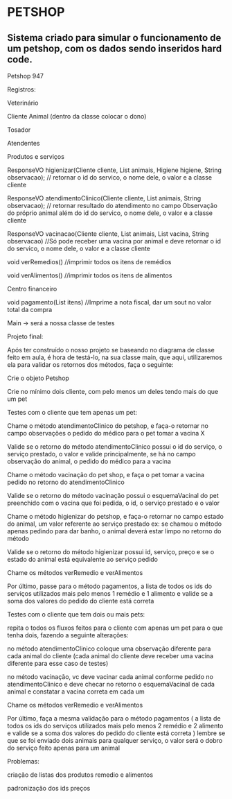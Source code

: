 # PETSHOP
<h2>Sistema criado para simular o funcionamento de um petshop, com os dados sendo inseridos hard code.</h2>
<p>Petshop 947  

<p>Registros:
<p>Veterinário
<p>Cliente Animal (dentro da classe colocar o dono)
<p>Tosador
<p>Atendentes
<p>Produtos e serviços
<p>ResponseVO higienizar(Cliente cliente, List<Animal> animais, Higiene higiene, String observacao); // retornar o id do servico, o nome dele, o valor e a classe cliente
<p>ResponseVO atendimentoClinico(Cliente cliente, List<Animal> animais, String observacao); // retornar resultado do atendimento no campo Observação do próprio animal além do id do servico, o nome dele, o valor e a classe cliente
<p>ResponseVO vacinacao(Cliente cliente, List<Animal> animais, List<Vacinas> vacina, String observacao) //Só pode receber uma vacina por animal e deve retornar o id do servico, o nome dele, o valor e a classe cliente
<p>void verRemedios() //imprimir todos os itens de remédios
<p>void verAlimentos() //imprimir todos os itens de alimentos
<p>Centro financeiro
<p>void pagamento(List<int> itens) //Imprime a nota fiscal, dar um sout no valor total da compra 


<p>Main -> será a nossa classe de testes

<p>Projeto final:
<p>	Após ter construído o nosso projeto se baseando no diagrama de classe feito em aula, é hora de testá-lo, na sua classe main, que aqui, utilizaremos ela para validar os retornos dos métodos, faça o seguinte:
<p>Crie o objeto Petshop
<p>Crie no mínimo dois cliente, com pelo menos um deles tendo mais do que um pet
<p>Testes com o cliente que tem apenas um pet:
<p>Chame o método atendimentoClinico do petshop, e faça-o retornar no campo observações o pedido do médico para o pet tomar a vacina X
<p>Valide se o retorno do método atendimentoClinico possui o id do serviço, o serviço prestado, o valor e valide principalmente, se há no campo observação do animal, o pedido do médico para a vacina
<p>Chame o método vacinação do pet shop, e faça o pet tomar a vacina pedido no retorno do atendimentoClinico
<p>Valide se o retorno do método vacinação possui o esquemaVacinal do pet preenchido com o vacina que foi pedida, o id, o serviço prestado e o valor 
<p>Chame o método higienizar do petshop, e faça-o retornar no campo estado do animal, um valor referente ao serviço prestado ex: se chamou o método apenas pedindo para dar banho, o animal deverá estar limpo no retorno do método
<p>Valide se o retorno do método higienizar possui id, serviço, preço e se o estado do animal está equivalente ao serviço pedido
<p>Chame os métodos verRemedio e verAlimentos
<p>Por último, passe para o método pagamentos, a lista de todos os ids do serviços utilizados mais pelo menos 1 remédio e 1 alimento e valide se a soma dos valores do pedido do cliente está correta

<p>Testes com o cliente que tem dois ou mais pets:
<p>repita o todos os fluxos feitos para o cliente com apenas um pet para o que tenha dois, fazendo a seguinte alterações:
<p>no método atendimentoClinico coloque uma observação diferente para cada animal do cliente (cada animal do cliente deve receber uma vacina diferente para esse caso de testes)
<p>no método vacinação, vc deve vacinar cada animal conforme pedido no atendimentoClinico e deve checar no retorno o esquemaVacinal de cada animal e constatar a vacina correta em cada um
<p>Chame os métodos verRemedio e verAlimentos
<p>Por último, faça  a mesma validação para o método pagamentos ( a lista de todos os ids do serviços utilizados mais pelo menos 2 remédio e 2 alimento e valide se a soma dos valores do pedido do cliente está correta ) lembre se que se foi enviado dois animais para qualquer serviço, o valor será o dobro do serviço feito apenas para um animal

<p>Problemas: 
<p>criação de listas dos produtos remedio e alimentos
<p>padronização dos ids preços 
